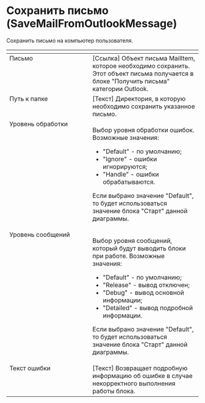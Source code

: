 # Сохранить письмо (SaveMailFromOutlookMessage)

Сохранить письмо на компьютер пользователя.

<table data-header-hidden><thead><tr><th width="241" valign="top"></th><th width="307" valign="top"></th></tr></thead><tbody><tr><td valign="top">Письмо</td><td valign="top">[Ссылка] Объект письма MailItem, которое необходимо сохранить. Этот объект письма получается в блоке "Получить письма" категории Outlook.</td></tr><tr><td valign="top">Путь к папке</td><td valign="top">[Текст] Директория, в которую необходимо сохранить указанное письмо.</td></tr><tr><td valign="top">Уровень обработки</td><td valign="top"><p>Выбор уровня обработки ошибок. Возможные значения: </p><ul><li>"Default" - по умолчанию; </li><li>"Ignore" - ошибки игнорируются; </li><li>"Handle" - ошибки обрабатываются. </li></ul><p>Если выбрано значение "Default", то будет использоваться значение блока "Старт" данной диаграммы.</p></td></tr><tr><td valign="top">Уровень сообщений</td><td valign="top"><p>Выбор уровня сообщений, который будут выводить блоки при работе. Возможные значения: </p><ul><li>"Default" - по умолчанию; </li><li>"Release" - вывод отключен; </li><li>"Debug" - вывод основной информации; </li><li>"Detailed" - вывод подробной информации. </li></ul><p>Если выбрано значение "Default", то будет использоваться значение блока "Старт" данной диаграммы.</p></td></tr><tr><td valign="top">Текст ошибки</td><td valign="top">[Текст] Возвращает подробную информацию об ошибке в случае некорректного выполнения работы блока.</td></tr></tbody></table>
